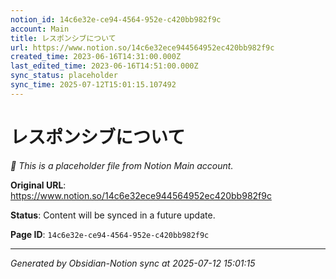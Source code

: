```yaml
---
notion_id: 14c6e32e-ce94-4564-952e-c420bb982f9c
account: Main
title: レスポンシブについて
url: https://www.notion.so/14c6e32ece944564952ec420bb982f9c
created_time: 2023-06-16T14:31:00.000Z
last_edited_time: 2023-06-16T14:51:00.000Z
sync_status: placeholder
sync_time: 2025-07-12T15:01:15.107492
---
```


# レスポンシブについて

*🔄 This is a placeholder file from Notion Main account.*

**Original URL**: https://www.notion.so/14c6e32ece944564952ec420bb982f9c

**Status**: Content will be synced in a future update.

**Page ID**: `14c6e32e-ce94-4564-952e-c420bb982f9c`

---

*Generated by Obsidian-Notion sync at 2025-07-12 15:01:15*
